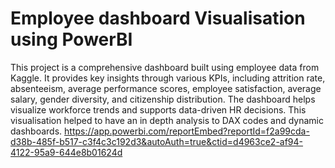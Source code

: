 # Employee dashboard Visualisation using PowerBI
This project is a comprehensive dashboard built using employee data from Kaggle. It provides key insights through various KPIs, including attrition rate, absenteeism, average performance scores, employee satisfaction, average salary, gender diversity, and citizenship distribution. The dashboard helps visualize workforce trends and supports data-driven HR decisions.
This visualisation helped to have an in depth analysis to DAX codes and dynamic dashboards.
https://app.powerbi.com/reportEmbed?reportId=f2a99cda-d38b-485f-b517-c3f4c3c192d3&autoAuth=true&ctid=d4963ce2-af94-4122-95a9-644e8b01624d
